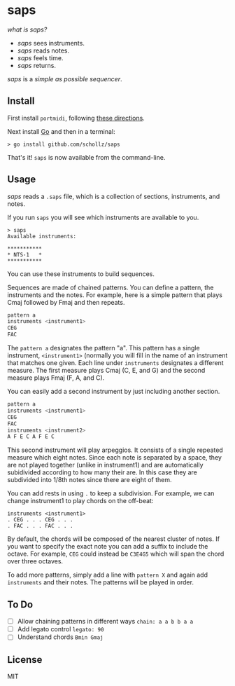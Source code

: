 # saps

*what is saps?*

- *saps* sees instruments.
- *saps* reads notes.
- *saps* feels time.
- *saps* returns.

*saps* is a *simple as possible sequencer*.

## Install

First install `portmidi`, following [these directions](https://schollz.com/blog/portmidi/).

Next install [Go](https://golang.org/dl/) and then in a terminal:

	> go install github.com/schollz/saps

That's it! `saps` is now available from the command-line.

## Usage

*saps* reads a `.saps` file, which is a collection of sections, instruments, and notes.

If you run `saps` you will see which instruments are available to you.

```
> saps
Available instruments:

***********
* NTS-1   *
***********
```

You can use these instruments to build sequences.

Sequences are made of chained patterns. You can define a pattern, the instruments and the notes. For example, here is a simple pattern that plays Cmaj followed by Fmaj and then repeats.

```bash
pattern a
instruments <instrument1>
CEG
FAC
```

The `pattern a` designates the pattern "a". This pattern has a single instrument, `<instrument1>` (normally you will fill in the name of an instrument that matches one given. Each line under `instruments` designates a different measure. The first measure plays Cmaj (C, E, and G) and the second measure plays Fmaj (F, A, and C).

You can easily add a second instrument by just including another section.

```bash
pattern a 
instruments <instrument1>
CEG 
FAC
instruments <instrument2>
A F E C A F E C
```

This second instrument will play arpeggios. It consists of a single repeated measure which eight notes. Since each note is separated by a space, they are not played together (unlike in instrument1) and are automatically subidivided according to how many their are. In this case they are subdivided into 1/8th notes since there are eight of them.

You can add rests in using `.` to keep a subdivision. For example, we can change instrument1 to play chords on the off-beat:

```
instruments <instrument1>
. CEG . . . CEG . . .
. FAC . . . FAC . . .
```

By default, the chords will be composed of the nearest cluster of notes. If you want to specify the exact note you can add a suffix to include the octave. For example, `CEG` could instead be `C3E4G5` which will span the chord over three octaves.

To add more patterns, simply add a line with `pattern X` and again add `instruments` and their notes. The patterns will be played in order.

## To Do

- [ ] Allow chaining patterns in different ways `chain: a a b b a a`
- [ ] Add legato control `legato: 90`
- [ ] Understand chords `Bmin Gmaj`

## License 

MIT
